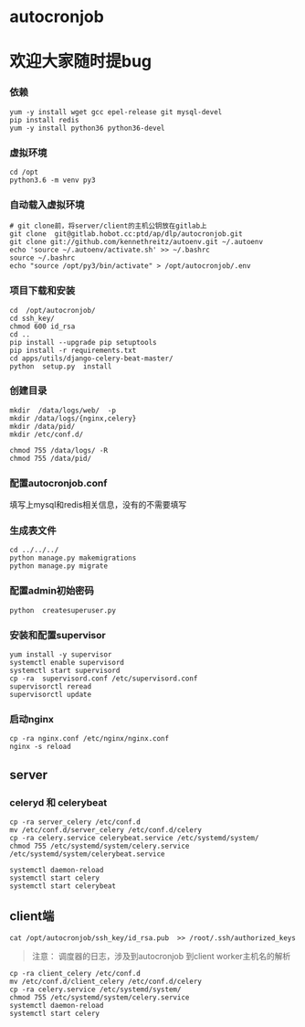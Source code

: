 # autocronjob
# 欢迎大家随时提bug

### 依赖

```
yum -y install wget gcc epel-release git mysql-devel
pip install redis
yum -y install python36 python36-devel
```

### 虚拟环境

```
cd /opt
python3.6 -m venv py3
```

### 自动载入虚拟环境

```
# git clone前，将server/client的主机公钥放在gitlab上
git clone  git@gitlab.hobot.cc:ptd/ap/dlp/autocronjob.git
git clone git://github.com/kennethreitz/autoenv.git ~/.autoenv
echo 'source ~/.autoenv/activate.sh' >> ~/.bashrc
source ~/.bashrc
echo "source /opt/py3/bin/activate" > /opt/autocronjob/.env
```

### 项目下载和安装

```
cd  /opt/autocronjob/
cd ssh_key/
chmod 600 id_rsa
cd ..
pip install --upgrade pip setuptools
pip install -r requirements.txt
cd apps/utils/django-celery-beat-master/
python  setup.py  install
```

### 创建目录
```
mkdir  /data/logs/web/  -p
mkdir /data/logs/{nginx,celery}
mkdir /data/pid/
mkdir /etc/conf.d/

chmod 755 /data/logs/ -R
chmod 755 /data/pid/
```

### 配置autocronjob.conf

填写上mysql和redis相关信息，没有的不需要填写

### 生成表文件

```
cd ../../../
python manage.py makemigrations
python manage.py migrate
```

### 配置admin初始密码

```
python  createsuperuser.py
```

### 安装和配置supervisor

```
yum install -y supervisor
systemctl enable supervisord
systemctl start supervisord
cp -ra  supervisord.conf /etc/supervisord.conf
supervisorctl reread
supervisorctl update
```

### 启动nginx

```
cp -ra nginx.conf /etc/nginx/nginx.conf
nginx -s reload
```

## server
### celeryd 和 celerybeat

```
cp -ra server_celery /etc/conf.d
mv /etc/conf.d/server_celery /etc/conf.d/celery
cp -ra celery.service celerybeat.service /etc/systemd/system/
chmod 755 /etc/systemd/system/celery.service /etc/systemd/system/celerybeat.service 

systemctl daemon-reload
systemctl start celery
systemctl start celerybeat
```

## client端

```
cat /opt/autocronjob/ssh_key/id_rsa.pub  >> /root/.ssh/authorized_keys
```

>注意：
调度器的日志，涉及到autocronjob 到client worker主机名的解析

```
cp -ra client_celery /etc/conf.d
mv /etc/conf.d/client_celery /etc/conf.d/celery
cp -ra celery.service /etc/systemd/system/
chmod 755 /etc/systemd/system/celery.service
systemctl daemon-reload
systemctl start celery
```
